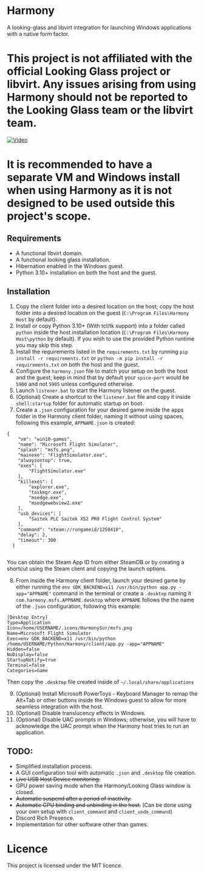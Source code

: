 # Harmony
 A looking-glass and libvirt integration for launching Windows applications with a native form factor.

# This project is not affiliated with the official Looking Glass project or libvirt. Any issues arising from using Harmony should not be reported to the Looking Glass team or the libvirt team.

[![Video](https://img.youtube.com/vi/MWZ3jt53io8/maxresdefault.jpg)](https://youtu.be/MWZ3jt53io8)

# It is recommended to have a separate VM and Windows install when using Harmony as it is not designed to be used outside this project's scope.

## Requirements

* A functional libvirt domain.
* A functional looking glass installation.
* Hibernation enabled in the Windows guest.
* Python 3.10+ installation on both the host and the guest.

## Installation

1. Copy the client folder into a desired location on the host; copy the host folder into a desired location on the guest (`C:\Program Files\Harmony Host` by default).
2. Install or copy Python 3.10+ (With tcl/tk support) into a folder called `python` inside the host installation location (`C:\Program Files\Harmony Host\python` by default). If you wish to use the provided Python runtime you may skip this step.
3. Install the requirements listed in the `requirements.txt` by running `pip install -r requirements.txt` or `python -m pip install -r requirements.txt` on both the host and the guest.
4. Configure the `harmony.json` file to match your setup on both the host and the guest; keep in mind that by default your `spice-port` would be `5900` and not `5905` unless configured otherwise.
5. Launch `listener.bat` to start the Harmony listener on the guest.
6. (Optional) Create a shortcut to the `listener.bat` file and copy it inside `shell:startup` folder for automatic startup on boot.
7. Create a `.json` configuration for your desired game inside the apps folder in the Harmony client folder, naming it without using spaces, following this example, `APPNAME.json` is created:

```
{
    "vm": "win10-games",
    "name": "Microsoft Flight Simulator",
    "splash": "msfs.png",
    "mainexe": "FlightSimulator.exe",
    "alwaysontop": true,
    "exes": [
        "FlightSimulator.exe"
    ],
    "killexes": [
        "explorer.exe",
        "taskmgr.exe",
        "msedge.exe",
        "msedgewebview2.exe"
    ],
    "usb_devices": [
        "Saitek PLC Saitek X52 PRO Flight Control System"
    ],
    "command": "steam://rungameid/1250410",
    "delay": 2,
    "timeout": 300
  }
  
```

You can obtain the Steam App ID from either SteamDB or by creating a shortcut using the Steam client and copying the launch options.

8. From inside the Harmony client folder, launch your desired game by either running the `env GDK_BACKEND=x11 /usr/bin/python app.py -app="APPNAME"` command in the terminal or create a `.desktop` naming it `com.harmony.msfs.APPNAME.desktop` where `APPNAME` follows the the name of the `.json` configuration, following this example:

```
[Desktop Entry]
Type=Application
Icon=/home/USERNAME/.icons/HarmonySur/msfs.png
Name=Microsoft Flight Simulator
Exec=env GDK_BACKEND=x11 /usr/bin/python /home/USERNAME/Python/Harmony/client/app.py -app="APPNAME"
Hidden=false
NoDisplay=false
StartupNotify=true
Terminal=false
Categories=Game
```

Then copy the `.desktop` file created inside of `~/.local/share/applications`

9. (Optional) Install Microsoft PowerToys - Keyboard Manager to remap the Alt+Tab or other buttons inside the Windows guest to allow for more seamless integration with the host.
10. (Optional) Disable translucency effects in Windows.
11. (Optional) Disable UAC prompts in Windows; otherwise, you will have to acknowledge the UAC prompt when the Harmony host tries to run an application.

## TODO:

* Simplified installation process.
* A GUI configuration tool with automatic `.json` and `.desktop` file creation.
* ~~Live USB Host Device monitoring.~~
* GPU power saving mode when the Harmony/Looking Glass window is closed.
* ~~Automatic suspend after a period of inactivity.~~
* ~~Automatic GPU binding and unbinding in the host.~~ (Can be done using your own setup with `client_command` and `client_undo_command`)
* Discord Rich Presence.
* Implementation for other software other than games.

# Licence

This project is licensed under the MIT licence.